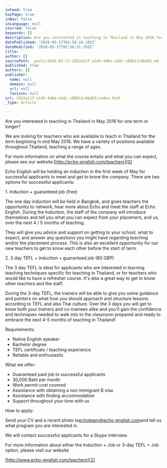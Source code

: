 ```yaml
---
inFeed: true
hasPage: true
inNav: false
inLanguage: null
starred: false
keywords: []
description: Are you interested in teaching in Thailand in May 2016 for one term or longer?
datePublished: '2016-03-17T02:58:10.101Z'
dateModified: '2016-03-17T02:56:31.703Z'
title: ''
author: []
sourcePath: _posts/2016-03-17-2d22a11f-a145-4d0a-a3dc-c08811c0bd63.md
published: true
authors: []
publisher:
  name: null
  domain: null
  url: null
  favicon: null
url: 2d22a11f-a145-4d0a-a3dc-c08811c0bd63/index.html
_type: Article

---
```

Are you interested in teaching in Thailand in May 2016 for one term or longer?

We are looking for teachers who are available to teach in Thailand for the term beginning in mid May 2016\. We have a variety of positions available throughout Thailand, teaching a range of ages.

For more information on what the course entails and what you can expect, please see our website:[http://echo-english.com/teachers][0]

Echo English will be holding an induction in the first week of May for successful applicants to meet and get to know the company. There are two options for successful applicants:

1\. Induction + guaranteed job (free)

The one day induction will be held in Bangkok, and gives teachers the opportunity to network, hear more about Echo and meet the staff at Echo English. During the Induction, the staff of the company will introduce themselves and tell you what you can expect from your placement, and us, over the next 4 / 5 months of teaching.

They will give you advice and support on getting to your school, what to expect, and answer any questions you might have regarding teaching and/or the placement process. This is also an excellent opportunity for our new teachers to get to know each other before the start of term.

2\. 3 day TEFL + induction + guaranteed job (80 GBP)

The 3 day TEFL is ideal for applicants who are interested in learning teaching techniques specific for teaching in Thailand, or for teachers who would like to have a refresher course. It's also a great way to get to know other teachers and the staff.

During the 3-day TEFL, the trainers will be able to give you some guidance and pointers on what how you should approach and structure lessons according to TEFL and also Thai culture. Over the 3 days you will get to know both your trainers and co-trainees alike and you'll gain the confidence and techniques needed to walk into to the classroom prepared and ready to embrace the next 4-5 months of teaching in Thailand!

Requirements:

- Native English speaker  
- Bachelor degree  
- TEFL certificate / teaching experience  
- Reliable and enthusiastic

What we offer:

- Guaranteed paid job to successful applicants  
- 30,000 Baht per month  
- Work permit cost covered  
- Assistance with obtaining a non immigrant B visa  
- Assistance with finding accommodation  
- Support throughout your time with us

How to apply:

Send your CV and a recent photo to[echoteam@echo-english.com][1]and tell us what program you are interested in.

We will contact successful applicants for a Skype interview.

For more information about either the Induction + Job or 3-day TEFL + Job option, please visit our website

[http://www.echo-english.com/teachers][2]

[0]: http://echo-english.com/teachers
[1]: mailto:echoteam@echo-english.com
[2]: http://www.echo-english.com/teachers